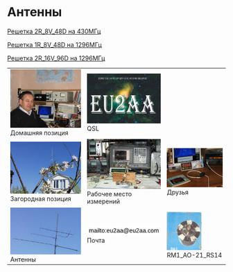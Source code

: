 # Антенны

[Решетка 2R_8V_48D на 430МГц](432.md) 

[Решетка 1R_8V_48D на 1296МГц](1296_8.md) 

[Решетка 2R_16V_96D на 1296МГц](1296w.md)

|  |  |  |
| ------------- | ------------- | ------------- |
| ![Home position](photo/21.jpg) Домашняя позиция | ![QSL](photo/22.jpg) QSL |  |
| ![Field position](photo/24.jpg) Загородная позиция | ![Working and Measuring Area](photo/25.jpg) Рабочее место измерений | ![Friends](photo/26.jpg) Друзья  |
| ![Antennas](photo/27.jpg) Антенны |![mailto](photo/mailto3.png) Почта |[![RM1_AO-21_RS14](photo/28.jpg)](http://eu2aa.qrz.ru) RM1_AO-21_RS14 |

